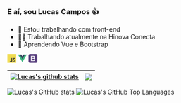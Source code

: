 ### E aí, sou Lucas Campos 👍 

- 🔭 Estou trabalhando com front-end
- 👨‍💻 Trabalhando atualmente na Hinova Conecta
- 🌱 Aprendendo Vue e Bootstrap

<code><img height="20" alt="javascript" src="https://raw.githubusercontent.com/github/explore/80688e429a7d4ef2fca1e82350fe8e3517d3494d/topics/javascript/javascript.png"></code>
<code><img height="20" alt="Vue.js" src="https://raw.githubusercontent.com/github/explore/80688e429a7d4ef2fca1e82350fe8e3517d3494d/topics/vue/vue.png"></code>
<code><img height="20" alt="Bootstrap" src="https://raw.githubusercontent.com/github/explore/80688e429a7d4ef2fca1e82350fe8e3517d3494d/topics/bootstrap/bootstrap.png"></code>

| <a href="https://github.com/LucasCamposFerreira/github-readme-status"><img align="center" src="https://github-readme-stats.vercel.app/api?username=LucasCamposFerreira&theme=dark&show_icons=true&include_all_commits=true&theme=buefy&hide_border=true" alt="Lucas's github stats" /></a> | <a href="https://github.com/LucasCamposFerreira/github-readme-status"><img align="center" src="https://github-readme-stats.vercel.app/api/top-langs/?username=LucasCamposFerreira&theme=dark&layout=compact&theme=buefy&hide_border=true" /></a> |
| ------------- | ------------- |

![Lucas's GitHub stats](https://github-readme-stats.vercel.app/api?username=LucasCamposFerreira&show_icons=true&theme=dark)
![Lucas's GitHub Top Languages](https://github-readme-stats.vercel.app/api/top-langs?username=LucasCamposFerreira&show_icons=true&theme=dark)

